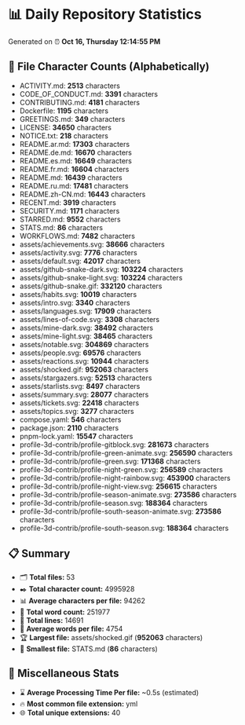 # 📊 Daily Repository Statistics
Generated on ⏰ **Oct 16, Thursday 12:14:55 PM**

## 📂 File Character Counts (Alphabetically)
- ACTIVITY.md: **2513** characters
- CODE_OF_CONDUCT.md: **3391** characters
- CONTRIBUTING.md: **4181** characters
- Dockerfile: **1195** characters
- GREETINGS.md: **349** characters
- LICENSE: **34650** characters
- NOTICE.txt: **218** characters
- README.ar.md: **17303** characters
- README.de.md: **16670** characters
- README.es.md: **16649** characters
- README.fr.md: **16604** characters
- README.md: **16439** characters
- README.ru.md: **17481** characters
- README.zh-CN.md: **16443** characters
- RECENT.md: **3919** characters
- SECURITY.md: **1171** characters
- STARRED.md: **9552** characters
- STATS.md: **86** characters
- WORKFLOWS.md: **7482** characters
- assets/achievements.svg: **38666** characters
- assets/activity.svg: **7776** characters
- assets/default.svg: **42017** characters
- assets/github-snake-dark.svg: **103224** characters
- assets/github-snake-light.svg: **103224** characters
- assets/github-snake.gif: **332120** characters
- assets/habits.svg: **10019** characters
- assets/intro.svg: **3340** characters
- assets/languages.svg: **17909** characters
- assets/lines-of-code.svg: **3308** characters
- assets/mine-dark.svg: **38492** characters
- assets/mine-light.svg: **38465** characters
- assets/notable.svg: **304869** characters
- assets/people.svg: **69576** characters
- assets/reactions.svg: **10944** characters
- assets/shocked.gif: **952063** characters
- assets/stargazers.svg: **52513** characters
- assets/starlists.svg: **8497** characters
- assets/summary.svg: **28077** characters
- assets/tickets.svg: **22418** characters
- assets/topics.svg: **3277** characters
- compose.yaml: **546** characters
- package.json: **2110** characters
- pnpm-lock.yaml: **15547** characters
- profile-3d-contrib/profile-gitblock.svg: **281673** characters
- profile-3d-contrib/profile-green-animate.svg: **256590** characters
- profile-3d-contrib/profile-green.svg: **171368** characters
- profile-3d-contrib/profile-night-green.svg: **256589** characters
- profile-3d-contrib/profile-night-rainbow.svg: **453900** characters
- profile-3d-contrib/profile-night-view.svg: **256615** characters
- profile-3d-contrib/profile-season-animate.svg: **273586** characters
- profile-3d-contrib/profile-season.svg: **188364** characters
- profile-3d-contrib/profile-south-season-animate.svg: **273586** characters
- profile-3d-contrib/profile-south-season.svg: **188364** characters

## 📋 Summary
- 🗂️ **Total files:** 53
- ✒️ **Total character count:** 4995928
- 📊 **Average characters per file:** 94262
- 📝 **Total word count:** 251977
- 🧾 **Total lines:** 14691
- 📐 **Average words per file:** 4754
- 🏆 **Largest file:** assets/shocked.gif (**952063** characters)
- 🥉 **Smallest file:** STATS.md (**86** characters)

## 🌟 Miscellaneous Stats
- ⌛ **Average Processing Time Per file:** ~0.5s (estimated)
- 🔥 **Most common file extension:** yml
- 🌐 **Total unique extensions:** 40
